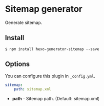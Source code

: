 # Sitemap generator

Generate sitemap.

## Install

```
$ npm install hexo-generator-sitemap --save
```

## Options

You can configure this plugin in `_config.yml`.

``` yaml
sitemap:
    path: sitemap.xml
```

- **path** - Sitemap path. (Default: sitemap.xml)

[Hexo]: http://zespia.tw/hexo
